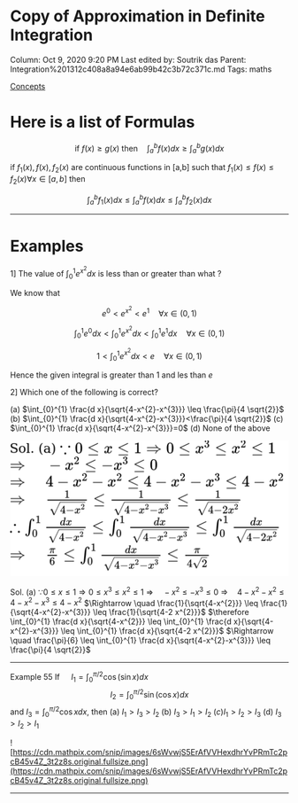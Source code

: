 # Copy of Approximation  in Definite Integration

Column: Oct 9, 2020 9:20 PM
Last edited by: Soutrik das
Parent: Integration%201312c408a8a94e6ab99b42c3b72c371c.md
Tags: maths

[Concepts](Copy%20of%20Approximation%20in%20Definite%20Integration%20c4ad219b288b4f5fb91c794580b729fc/Concepts%20215858433f8b4ac5be6db614adc1d1c0.csv)

# Here is a list of Formulas

$$\text{if $f(x) \ge g(x)$ then}\quad \int_a^bf(x)dx \ge \int_a^bg(x)dx $$

$\text{if $f_1(x),f(x),f_2(x)$ are continuous functions in [a,b] such that $f_1(x) \le f(x) \le f_2(x) \forall x \in[a,b]$ }$then 

$$\int_a^bf_1(x)dx \le \int_a^bf(x)dx \le\int_a^bf_2(x)dx$$

---

# Examples

1] The value of $\int_0^1e^{x^2} dx$ is less than or greater than what ?

We know that 

$$e^0 <e^{x^2} <e^1 \quad  \forall x\in (0,1)$$

$$\int_0^1e^0 dx <\int_0^1e^{x^2}dx <\int_0^1e^1 dx\quad  \forall x\in (0,1)$$

$$1<\int_0^1e^{x^2}dx <e\quad  \forall x\in (0,1)$$

Hence the given integral is greater than 1 and les than $e$ 

2]  Which one of the following is correct?

(a) $\int_{0}^{1} \frac{d x}{\sqrt{4-x^{2}-x^{3}}} \leq \frac{\pi}{4 \sqrt{2}}$
(b) $\int_{0}^{1} \frac{d x}{\sqrt{4-x^{2}-x^{3}}}<\frac{\pi}{4 \sqrt{2}}$
(c) $\int_{0}^{1} \frac{d x}{\sqrt{4-x^{2}-x^{3}}}=0$
(d) None of the above

![Copy%20of%20Approximation%20in%20Definite%20Integration%20c4ad219b288b4f5fb91c794580b729fc/Untitled.png](Copy%20of%20Approximation%20in%20Definite%20Integration%20c4ad219b288b4f5fb91c794580b729fc/Untitled.png)

Sol. (a) $\because 0 \leq x \leq 1 \Rightarrow 0 \leq x^{3} \leq x^{2} \leq 1$
$\Rightarrow \quad-x^{2} \leq-x^{3} \leq 0$
$\Rightarrow \quad 4-x^{2}-x^{2} \leq 4-x^{2}-x^{3} \leq 4-x^{2}$
$\Rightarrow \quad \frac{1}{\sqrt{4-x^{2}}} \leq \frac{1}{\sqrt{4-x^{2}-x^{3}}} \leq \frac{1}{\sqrt{4-2 x^{2}}}$
$\therefore \int_{0}^{1} \frac{d x}{\sqrt{4-x^{2}}} \leq \int_{0}^{1} \frac{d x}{\sqrt{4-x^{2}-x^{3}}} \leq \int_{0}^{1} \frac{d x}{\sqrt{4-2 x^{2}}}$
$\Rightarrow \quad \frac{\pi}{6} \leq \int_{0}^{1} \frac{d x}{\sqrt{4-x^{2}-x^{3}}} \leq \frac{\pi}{4 \sqrt{2}}$

---

Example 55
If $\quad I_{1}=\int_{0}^{\pi / 2} \cos (\sin x) d x$
$$I_{2}=\int_{0}^{\pi / 2} \sin (\cos x) d x$$ and $I_{3}=\int_{0}^{\pi / 2} \cos x d x,$ then
(a) $I_{1}>I_{3}>I_{2}$
(b) $I_{3}>I_{1}>I_{2}$
$(c) I_{1}>I_{2}>I_{3}$
(d) $I_{3}>I_{2}>I_{1}$

![https://cdn.mathpix.com/snip/images/6sWvwjS5ErAfVVHexdhrYvPRmTc2pcB45v4Z_3t2z8s.original.fullsize.png](https://cdn.mathpix.com/snip/images/6sWvwjS5ErAfVVHexdhrYvPRmTc2pcB45v4Z_3t2z8s.original.fullsize.png)

---